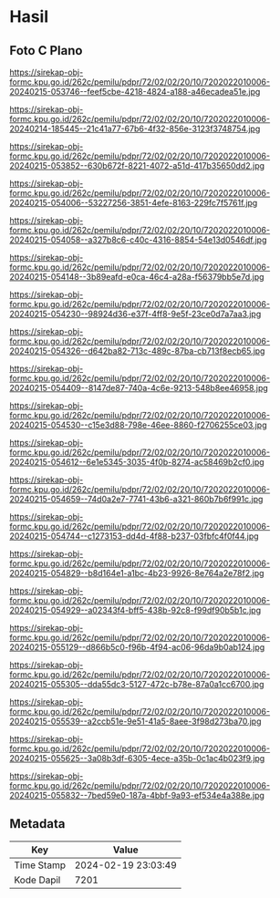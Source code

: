 # Hasil

## Foto C Plano

https://sirekap-obj-formc.kpu.go.id/262c/pemilu/pdpr/72/02/02/20/10/7202022010006-20240215-053746--feef5cbe-4218-4824-a188-a46ecadea51e.jpg

https://sirekap-obj-formc.kpu.go.id/262c/pemilu/pdpr/72/02/02/20/10/7202022010006-20240214-185445--21c41a77-67b6-4f32-856e-3123f3748754.jpg

https://sirekap-obj-formc.kpu.go.id/262c/pemilu/pdpr/72/02/02/20/10/7202022010006-20240215-053852--630b672f-8221-4072-a51d-417b35650dd2.jpg

https://sirekap-obj-formc.kpu.go.id/262c/pemilu/pdpr/72/02/02/20/10/7202022010006-20240215-054006--53227256-3851-4efe-8163-229fc7f5761f.jpg

https://sirekap-obj-formc.kpu.go.id/262c/pemilu/pdpr/72/02/02/20/10/7202022010006-20240215-054058--a327b8c6-c40c-4316-8854-54e13d0546df.jpg

https://sirekap-obj-formc.kpu.go.id/262c/pemilu/pdpr/72/02/02/20/10/7202022010006-20240215-054148--3b89eafd-e0ca-46c4-a28a-f56379bb5e7d.jpg

https://sirekap-obj-formc.kpu.go.id/262c/pemilu/pdpr/72/02/02/20/10/7202022010006-20240215-054230--98924d36-e37f-4ff8-9e5f-23ce0d7a7aa3.jpg

https://sirekap-obj-formc.kpu.go.id/262c/pemilu/pdpr/72/02/02/20/10/7202022010006-20240215-054326--d642ba82-713c-489c-87ba-cb713f8ecb65.jpg

https://sirekap-obj-formc.kpu.go.id/262c/pemilu/pdpr/72/02/02/20/10/7202022010006-20240215-054409--8147de87-740a-4c6e-9213-548b8ee46958.jpg

https://sirekap-obj-formc.kpu.go.id/262c/pemilu/pdpr/72/02/02/20/10/7202022010006-20240215-054530--c15e3d88-798e-46ee-8860-f2706255ce03.jpg

https://sirekap-obj-formc.kpu.go.id/262c/pemilu/pdpr/72/02/02/20/10/7202022010006-20240215-054612--6e1e5345-3035-4f0b-8274-ac58469b2cf0.jpg

https://sirekap-obj-formc.kpu.go.id/262c/pemilu/pdpr/72/02/02/20/10/7202022010006-20240215-054659--74d0a2e7-7741-43b6-a321-860b7b6f991c.jpg

https://sirekap-obj-formc.kpu.go.id/262c/pemilu/pdpr/72/02/02/20/10/7202022010006-20240215-054744--c1273153-dd4d-4f88-b237-03fbfc4f0f44.jpg

https://sirekap-obj-formc.kpu.go.id/262c/pemilu/pdpr/72/02/02/20/10/7202022010006-20240215-054829--b8d164e1-a1bc-4b23-9926-8e764a2e78f2.jpg

https://sirekap-obj-formc.kpu.go.id/262c/pemilu/pdpr/72/02/02/20/10/7202022010006-20240215-054929--a02343f4-bff5-438b-92c8-f99df90b5b1c.jpg

https://sirekap-obj-formc.kpu.go.id/262c/pemilu/pdpr/72/02/02/20/10/7202022010006-20240215-055129--d866b5c0-f96b-4f94-ac06-96da9b0ab124.jpg

https://sirekap-obj-formc.kpu.go.id/262c/pemilu/pdpr/72/02/02/20/10/7202022010006-20240215-055305--dda55dc3-5127-472c-b78e-87a0a1cc6700.jpg

https://sirekap-obj-formc.kpu.go.id/262c/pemilu/pdpr/72/02/02/20/10/7202022010006-20240215-055539--a2ccb51e-9e51-41a5-8aee-3f98d273ba70.jpg

https://sirekap-obj-formc.kpu.go.id/262c/pemilu/pdpr/72/02/02/20/10/7202022010006-20240215-055625--3a08b3df-6305-4ece-a35b-0c1ac4b023f9.jpg

https://sirekap-obj-formc.kpu.go.id/262c/pemilu/pdpr/72/02/02/20/10/7202022010006-20240215-055832--7bed59e0-187a-4bbf-9a93-ef534e4a388e.jpg


## Metadata

| Key        | Value               |
| ---------- | ------------------- |
| Time Stamp | 2024-02-19 23:03:49 |
| Kode Dapil | 7201                |



